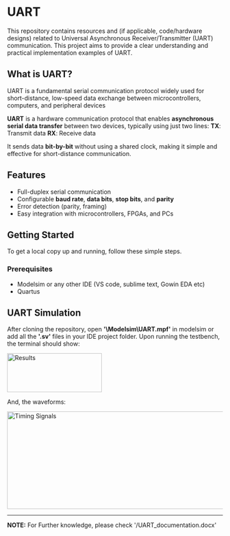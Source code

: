 # UART
This repository contains resources and (if applicable, code/hardware designs) related to Universal Asynchronous Receiver/Transmitter (UART) communication. This project aims to provide a clear understanding and practical implementation examples of UART.

## What is UART?
UART is a fundamental serial communication protocol widely used for short-distance, low-speed data exchange between microcontrollers, computers, and peripheral devices

**UART** is a hardware communication protocol that enables **asynchronous serial data transfer** between two devices, typically using just two lines:
**TX**: Transmit data
**RX**: Receive data

It sends data **bit-by-bit** without using a shared clock, making it simple and effective for short-distance communication.

## Features

- Full-duplex serial communication
- Configurable **baud rate**, **data bits**, **stop bits**, and **parity**
- Error detection (parity, framing)
- Easy integration with microcontrollers, FPGAs, and PCs

## Getting Started
To get a local copy up and running, follow these simple steps.

### Prerequisites

- Modelsim or any other IDE (VS code, sublime text, Gowin EDA etc)
- Quartus

## UART Simulation

After cloning the repository, open **'\Modelsim\UART.mpf'** in modelsim or add all the **'.sv'** files in your IDE project folder. Upon running the testbench, the terminal should show:

<img width="221" height="91" alt="Results" src="https://github.com/user-attachments/assets/65cc31be-35af-465d-917c-e1c8e5a76d0e" />

And, the waveforms:


<img width="792" height="228" alt="Timing Signals" src="https://github.com/user-attachments/assets/8303d06d-7289-4d4c-ae89-2c23e168d04e" />


---

**NOTE:** For Further knowledge, please check '/UART_documentation.docx'
